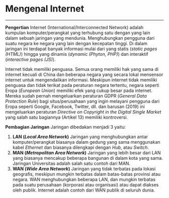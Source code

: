 # Mengenal Internet
---

**Pengertian**
Internet (International/Interconnected Network) adalah kumpulan komputer/perangkat yang terhubung satu dengan yang lain dalam sebuah jaringan yang mendunia. Menghubungkan pengguna dari suatu negara ke negara yang lain dengan kecepatan tinggi. Di dalam jaringan ini terdapat banyak informasi mulai dari yang statis (*static pages (HTML)*) hingga yang dinamis (*dynamic (Phyton, PHP)*) dan interaktif (*interactive pages (JS)*).

Internet tidak memiliki penguasa. Semua orang memiliki hak yang sama di internet kecuali di China dan beberapa negara yang secara lokal mensensor internet untuk mengendalikan informasi. Meskipun internet tidak memiliki penguasa dan tidak terikat pada peraturan negara tertentu, negara seperti Eropa (*European Union*) memiliki efek yang cukup besar pada internet. Mereka sudah pernah mengeluarkan peraturan GDPR (*General Data Protection Rule*) bagi situs/perusahaan yang ingin melayani pengguna dari Eropa seperti Google, Facebook, Twitter, dll. dan barusan (2019) ini mengeluarkan peraturan *Directive on Copyright in the Digital Single Market* yang salah satu bagiannya (Artikel 13) memiliki kontroversi.

**Pembagian Jaringan**
Jaringan dibedakan menjadi 3 yaitu:
1. **LAN (*Local Area Network*)**
    Jaringan yang menghubungkan antar komputer/perangkat biasanya dalam gedung yang sama menggunakan kabel *Ethernet* dan biasanya dilengkapi dengan *Hub*, atau *Switch*.
2. **MAN (*Metropolitan Area Network*)**
    Jaringan yang lebih besar dari LAN yang biasanya mencakup beberapa bangunan di dalam kota yang sama. Jaringan Universitas adalah salah satu contoh dari MAN.
3. **WAN (*Wide Area Network*)**
    Jaringan yang tidak terbatas pada lokasi geografis, meskipun mungkin terbatas dalam batas-batas provinsi atau negara. WAN menghubungkan beberapa LAN, dan mungkin terbatas pada suatu perusahaan (korporasi atau organisasi) atau dapat diakses oleh publik. Internet adalah contoh dari WAN publik di seluruh dunia.
   